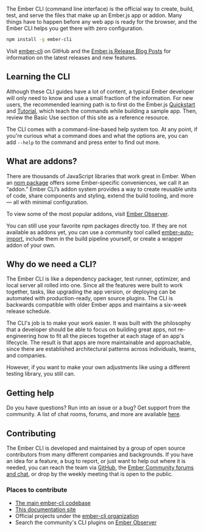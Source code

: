The Ember CLI (command line interface) is the official way to create, build, test, and serve the files that make up an Ember.js app or addon.
Many things have to happen before any web app is ready for the browser, and the Ember CLI helps you get there with zero configuration. 

```bash
npm install -g ember-cli
```

Visit [ember-cli](https://github.com/ember-cli/ember-cli) on GitHub 
and the [Ember.js Release Blog Posts](https://www.emberjs.com/blog/tags/releases.html)
for information on the latest releases and new features.

## Learning the CLI

Although these CLI guides have a lot of content, a typical Ember developer will only need to know and use a small fraction of the information. 
For new users, the recommended learning path is to first do the Ember.js [Quickstart](https://guides.emberjs.com/release/getting-started/quick-start/) and [Tutorial](https://guides.emberjs.com/release/tutorial/ember-cli/), which teach the commands while building a sample app. Then, review the Basic Use section of this site as a reference resource.

The CLI comes with a command-line-based help system too. At any point, if you're curious what a command does and what the options are, you can add `--help` to the command and press enter to find out more.

## What are addons?

There are thousands of JavaScript libraries that work great in Ember. When an [npm package](https://www.npmjs.com/) offers some Ember-specific conveniences, we call it an “addon.” Ember CLI’s addon system provides a way to create reusable units of code, share components and styling, extend the build tooling, and more — all with minimal configuration. 

To view some of the most popular addons, visit [Ember Observer](https://emberobserver.com).

You can still use your favorite npm packages directly too. If they are not available as addons yet, you can use
a community tool called [ember-auto-import](https://github.com/ef4/ember-auto-import), include them in the build pipeline yourself, or create a wrapper addon of your own.

## Why do we need a CLI?

The Ember CLI is like a dependency packager, test runner, optimizer, and local server all rolled into one. Since all the features were built to work together, tasks, like upgrading the app version, or deploying can be automated with production-ready, open source plugins. The CLI is backwards compatible with older Ember apps and maintains a six-week release schedule.

The CLI's job is to make your work easier.
It was built with the philosophy that a developer should be able to focus on building great apps, not re-engineering how to fit all the pieces together at each stage of an app's lifecycle. The result is that apps are more maintainable and approachable, since there are established architectural patterns across individuals, teams, and companies.

However, if you want to make your own adjustments like using a different testing library, you still can.

## Getting help

Do you have questions? Run into an issue or a bug? Get support from the community. A list of chat rooms, forums, and more are available [here](https://www.emberjs.com/community/).

## Contributing

The Ember CLI is developed and maintained by a group of open source contributors from many different companies and backgrounds. If you have an idea for a feature, a bug to report, or just want to help out where it is needed, you can reach the team via [GitHub](https://github.com/ember-cli), the [Ember Community forums and chat](https://www.emberjs.com/community/), or drop by the weekly meeting that is open to the public.

### Places to contribute

- [The main ember-cli codebase](https://github.com/ember-cli/ember-cli) 
- [This documentation site](https://github.com/ember-learn/cli-guides)
- Official projects under the [ember-cli organization](https://github.com/ember-cli/) 
- Search the community's CLI plugins on [Ember Observer](https://emberobserver.com)

